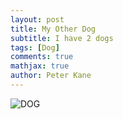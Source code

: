 ```yaml
---
layout: post
title: My Other Dog
subtitle: I have 2 dogs
tags: [Dog]
comments: true
mathjax: true
author: Peter Kane
---
```


![DOG](/assets/img/Toby.jpg)
